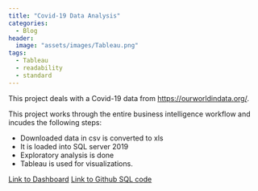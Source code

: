 ```yaml
---
title: "Covid-19 Data Analysis"
categories:
  - Blog
header:
  image: "assets/images/Tableau.png"
tags:
  - Tableau
  - readability
  - standard
---
```


This project deals with a Covid-19 data from https://ourworldindata.org/.

This project works through the entire business intelligence workflow and incudes the following steps:
* Downloaded data in csv is converted to xls
* It is loaded into SQL server 2019
* Exploratory analysis is done
* Tableau is used for visualizations. 

[Link to Dashboard](https://public.tableau.com/app/profile/dev7234/viz/CovidData_16293863858080/Dashboard1)
[Link to Github SQL code](https://github.com/dev7150/Exploratory_SQL) 
	
